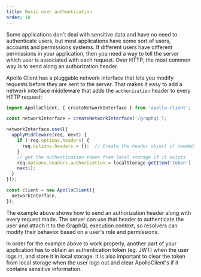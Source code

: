 ```yaml
---
title: Basic user authentication
order: 10
---
```


Some applications don't deal with sensitive data and have no need to authenticate users, but most applications have some sort of users, accounts and permissions systems. If different users have different permissions in your application, then you need a way to tell the server which user is associated with each request. Over HTTP, the most common way is to send along an authorization header.

Apollo Client has a pluggable network interface that lets you modify requests before they are sent to the server.
That makes it easy to add a network interface middleware that adds the `authorization` header to every HTTP request:

```js
import ApolloClient, { createNetworkInterface } from 'apollo-client';

const networkInterface = createNetworkInterface('/graphql');

networkInterface.use([{
  applyMiddleware(req, next) {
    if (!req.options.headers) {
      req.options.headers = {};  // Create the header object if needed.
    }
    // get the authentication token from local storage if it exists
    req.options.headers.authorization = localStorage.getItem('token') || null;
    next();
  }
}]);

const client = new ApolloClient({
  networkInterface,
});
```

The example above shows how to send an authorization header along with every request made. The server can use that header to authenticate the user and attach it to the GraphQL execution context, so resolvers can modify their behavior based on a user's role and permissions.

In order for the example above to work properly, another part of your application has to obtain an authentication token (eg. JWT) when the user logs in, and store it in local storage. It is also important to clear the token from local storage when the user logs out and clear ApolloClient's if it contains sensitive information.

